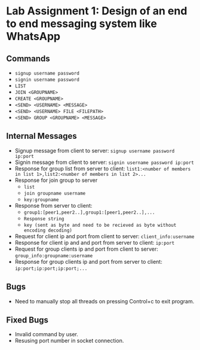 # Lab Assignment 1: Design of an end to end messaging system like WhatsApp

## Commands
* `signup username password`
* `signin username password`
* `LIST`
* `JOIN <GROUPNAME>`
* `CREATE <GROUPNAME>`
* `<SEND> <USERNAME> <MESSAGE>`
* `<SEND> <USERNAME> FILE <FILEPATH>`
* `<SEND> GROUP <GROUPNAME> <MESSAGE>`

## Internal Messages
* Signup message from client to server: `signup username password ip:port`
* Signin message from client to server: `signin username password ip:port`
* Response for group list from server to client: `list1:<number of members in list 1>,list2:<number of members in list 2>...`
* Response for join group to server
  - `list`
  - `join groupname username`
  - `key:groupname`
* Response from server to client:
  - `group1:[peer1,peer2..],group1:[peer1,peer2..],...`
  - `Response string`
  - `key (sent as byte and need to be recieved as byte without encoding decoding)`
* Request for client ip and port from client to server: `client_info:username`
* Response for client ip and and port from server to client: `ip:port`
* Request for group clients ip and port from client to server: `group_info:groupname:username`
* Response for group clients ip and port from server to client: `ip:port;ip:port;ip:port;...`

<!-- ## Useful info
* IP, Port of server is passed as colon separated command line argument in both client and server program.
* IP, Port of client's server needs to be passed additionally, separated by colon.
* Structure of dictionary to store user information.
    `user_info {
        "user_name": {
            "pass": "abc",
            "IP": "",
            "port": "",
            "active": true/false,
            "groups": [group1, group2]
        }
    }`
* Structure of dictionary to store group information.
    `group_info {
        "group_id1": {
            "owner": "userid1", 
            "peers": ["userid1", "userid2"]
        }
    }`
* On signing in, pass client ip and port from client and update it in server side.
* On every request from client to the server, the client is expecting "Error" as the first word in case of any error. Example, "Error:User already exists".
* Sample working of DES. While sending key to other client, also send iv<br />
    d1 = DES()<br />
    key = d1.generate_key_DHK("123")<br />
    plaintext = "abcd"<br />
    print(plaintext)<br />

    ciphertext, uv = d1.encrypt(plaintext, key)<br />

    print(ciphertext)<br />

    decrypted_text = d1.decrypt(ciphertext, key, iv)<br />
    print(decrypted_text)<br />
* For group encryption decryption-<br />
    key= Save the key sent in bytes as is  <br />
    
    plaintext = "abcd"<br />
    print(plaintext)<br />

    ciphertext, uv = d1.encrypt(plaintext, key)<br />

    print(ciphertext)<br />

    decrypted_text = d1.decrypt(ciphertext, key, iv)<br />
    print(decrypted_text)<br />
     -->


## Bugs
* Need to manually stop all threads on pressing Control+c to exit program.

## Fixed Bugs
* Invalid command by user.
* Resusing port number in socket connection.
